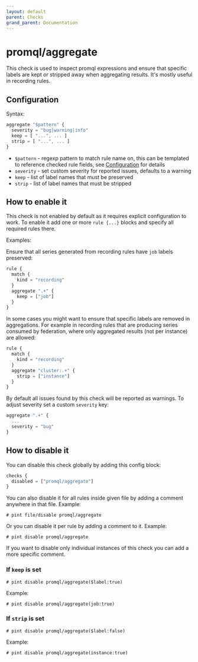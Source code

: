 ```yaml
---
layout: default
parent: Checks
grand_parent: Documentation
---
```


# promql/aggregate

This check is used to inspect promql expressions and ensure that specific labels
are kept or stripped away when aggregating results. It's mostly useful in recording
rules.

## Configuration

Syntax:

```js
aggregate "$pattern" {
  severity = "bug|warning|info"
  keep = [ "...", ... ]
  strip = [ "...", ... ]
}
```

- `$pattern` - regexp pattern to match rule name on, this can be templated
  to reference checked rule fields, see [Configuration](../../configuration.md)
  for details
- `severity` - set custom severity for reported issues, defaults to a warning
- `keep` - list of label names that must be preserved
- `strip` - list of label names that must be stripped

## How to enable it

This check is not enabled by default as it requires explicit configuration
to work.
To enable it add one or more `rule {...}` blocks and specify all required
rules there.

Examples:

Ensure that all series generated from recording rules have `job` labels preserved:

```js
rule {
  match {
    kind = "recording"
  }
  aggregate ".+" {
    keep = ["job"]
  }
}
```

In some cases you might want to ensure that specific labels are removed in aggregations.
For example in recording rules that are producing series consumed by federation, where
only aggregated results (not per instance) are allowed:

```js
rule {
  match {
    kind = "recording"
  }
  aggregate "cluster:.+" {
    strip = ["instance"]
  }
}
```

By default all issues found by this check will be reported as warnings. To adjust
severity set a custom `severity` key:

```js
aggregate ".+" {
  ...
  severity = "bug"
}
```

## How to disable it

You can disable this check globally by adding this config block:

```js
checks {
  disabled = ["promql/aggregate"]
}
```

You can also disable it for all rules inside given file by adding
a comment anywhere in that file. Example:

`# pint file/disable promql/aggregate`

Or you can disable it per rule by adding a comment to it. Example:

`# pint disable promql/aggregate`

If you want to disable only individual instances of this check
you can add a more specific comment.

### If `keep` is set

`# pint disable promql/aggregate($label:true)`

Example:

`# pint disable promql/aggregate(job:true)`

### If `strip` is set

`# pint disable promql/aggregate($label:false)`

Example:

`# pint disable promql/aggregate(instance:true)`
